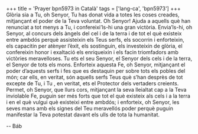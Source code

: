 +++
title = 'Prayer bpn5973 in Català'
tags = ['lang-ca', 'bpn5973']
+++
Glòria sia a Tu, oh Senyor, Tu has donat vida a totes les coses creades, mitjançant el poder de la Teva voluntat.
Oh Senyor! Ajuda a aquells què han renunciat a tot menys a Tu, i confereixi’ls-hi una gran victòria. Envia’ls-hi, oh Senyor, al concurs dels àngels del cel i de la terra i de tot el què existeix entre ambdós perquè assisteixin els Teus serfs, els socorrin i enforteixin, els capacitin per atènyer l’èxit, els sostinguin, els investeixin de glòria, el confereixin honor i exaltació els enriqueixin i els facin triomfadors amb victòries meravelloses.
Tu ets el seu Senyor, el Senyor dels cels i de la terra, el Senyor de tots els mons. Enforteix aquesta Fe, oh Senyor, mitjançant el poder d’aquests serfs i fes que es destaquin per sobre tots els pobles del món; car ells, en veritat, són aquells serfs Teus què s’han desprès de tot excepte de Tu, i Tu , en veritat, ets el Protector dels vertaders creients.
Permet, oh Senyor, que llurs cors, mitjançant la seva lleialtat cap a la Teva inviolable Fe, puguin ser més forts que tot el què existeix als cels i a la terra i en el què vulgui què existeixi entre ambdós; i enforteix, oh Senyor, les seves mans amb els signes del Teu meravellós poder perquè puguin manifestar la Teva potestat davant els ulls de tota la humanitat.

-- Báb

